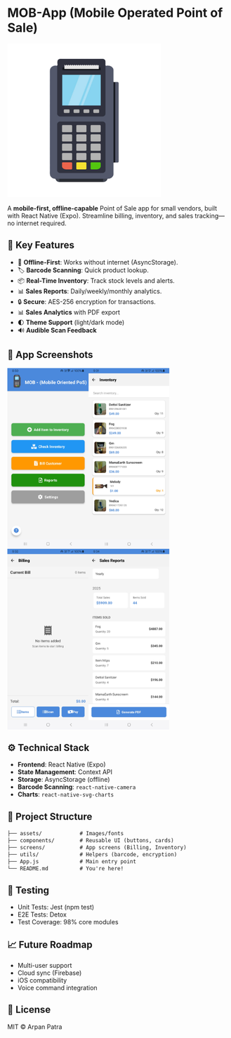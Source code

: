 # MOB-App (Mobile Operated Point of Sale)  

<img src="./assets/adaptive-icon.png" width="350" height="350">

A **mobile-first, offline-capable** Point of Sale app for small vendors, built with React Native (Expo). Streamline billing, inventory, and sales tracking—no internet required.  

## 🚀 Key Features  

- 📍 **Offline-First**: Works without internet (AsyncStorage).  
- 🏷️ **Barcode Scanning**: Quick product lookup.  
- 📦 **Real-Time Inventory**: Track stock levels and alerts.  
- 📊 **Sales Reports**: Daily/weekly/monthly analytics.  
- 🔒 **Secure**: AES-256 encryption for transactions.
- 📊 **Sales Analytics** with PDF export
- 🌓 **Theme Support** (light/dark mode)
- 🔊 **Audible Scan Feedback**

## 📱 App Screenshots

<div>
    <div style="display: flex; flex-wrap: wrap; gap: 16;">
        <img src=".\assets\ScreenShots\dashboard.jpg" height="412px" alt="Dashboard view showing key metrics"/>
        <img src=".\assets\ScreenShots\inventory.jpg" height="412px" alt="Settings panel with customization options"/>
        <img src=".\assets\ScreenShots\billing.jpg" height="412px" alt="App interface in light theme"/>
        <img src=".\assets\ScreenShots\report.jpg" height="412px" alt="App interface in light theme"/>
  </div>
</div>

## ⚙️ Technical Stack  

- **Frontend**: React Native (Expo)  
- **State Management**: Context API  
- **Storage**: AsyncStorage (offline)  
- **Barcode Scanning**: `react-native-camera`  
- **Charts**: `react-native-svg-charts`  

## 📂 Project Structure

```mob-pos/
├── assets/            # Images/fonts
├── components/        # Reusable UI (buttons, cards)
├── screens/           # App screens (Billing, Inventory)
├── utils/             # Helpers (barcode, encryption)
├── App.js             # Main entry point
└── README.md          # You're here!
```

## 📝 Testing

- Unit Tests: Jest (npm test)
- E2E Tests: Detox
- Test Coverage: 98% core modules

## 📈 Future Roadmap

- Multi-user support
- Cloud sync (Firebase)
- iOS compatibility
- Voice command integration

## 📜 License

MIT © Arpan Patra
